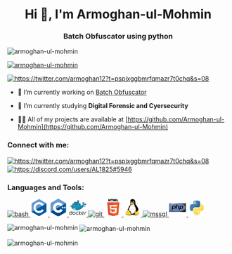 <h1 align="center">Hi 👋, I'm Armoghan-ul-Mohmin</h1>
<h3 align="center">Batch Obfuscator using python</h3>

<p align="left"> <img src="https://komarev.com/ghpvc/?username=armoghan-ul-mohmin&label=Profile%20views&color=0e75b6&style=flat" alt="armoghan-ul-mohmin" /> </p>

<p align="left"> <a href="https://github.com/ryo-ma/github-profile-trophy"><img src="https://github-profile-trophy.vercel.app/?username=armoghan-ul-mohmin" alt="armoghan-ul-mohmin" /></a> </p>

<p align="left"> <a href="https://twitter.com/https://twitter.com/armoghan12?t=pspixggbmrfqmazr7t0chq&s=08" target="blank"><img src="https://img.shields.io/twitter/follow/https://twitter.com/armoghan12?t=pspixggbmrfqmazr7t0chq&s=08?logo=twitter&style=for-the-badge" alt="https://twitter.com/armoghan12?t=pspixggbmrfqmazr7t0chq&s=08" /></a> </p>

- 🔭 I’m currently working on [Batch Obfuscator](https://github.com/Armoghan-ul-Mohmin/Batch-Obfuscator)

- 🌱 I’m currently studying **Digital Forensic and Cyersecurity**

- 👨‍💻 All of my projects are available at [https://github.com/Armoghan-ul-Mohmin](https://github.com/Armoghan-ul-Mohmin)

<h3 align="left">Connect with me:</h3>
<p align="left">
<a href="https://twitter.com/https://twitter.com/armoghan12?t=pspixggbmrfqmazr7t0chq&s=08" target="blank"><img align="center" src="https://raw.githubusercontent.com/rahuldkjain/github-profile-readme-generator/master/src/images/icons/Social/twitter.svg" alt="https://twitter.com/armoghan12?t=pspixggbmrfqmazr7t0chq&s=08" height="30" width="40" /></a>
<a href="https://discord.gg/https://discord.com/users/AL1825#5946" target="blank"><img align="center" src="https://raw.githubusercontent.com/rahuldkjain/github-profile-readme-generator/master/src/images/icons/Social/discord.svg" alt="https://discord.com/users/AL1825#5946" height="30" width="40" /></a>
</p>

<h3 align="left">Languages and Tools:</h3>
<p align="left"> <a href="https://www.gnu.org/software/bash/" target="_blank" rel="noreferrer"> <img src="https://www.vectorlogo.zone/logos/gnu_bash/gnu_bash-icon.svg" alt="bash" width="40" height="40"/> </a> <a href="https://www.cprogramming.com/" target="_blank" rel="noreferrer"> <img src="https://raw.githubusercontent.com/devicons/devicon/master/icons/c/c-original.svg" alt="c" width="40" height="40"/> </a> <a href="https://www.w3schools.com/cpp/" target="_blank" rel="noreferrer"> <img src="https://raw.githubusercontent.com/devicons/devicon/master/icons/cplusplus/cplusplus-original.svg" alt="cplusplus" width="40" height="40"/> </a> <a href="https://www.docker.com/" target="_blank" rel="noreferrer"> <img src="https://raw.githubusercontent.com/devicons/devicon/master/icons/docker/docker-original-wordmark.svg" alt="docker" width="40" height="40"/> </a> <a href="https://git-scm.com/" target="_blank" rel="noreferrer"> <img src="https://www.vectorlogo.zone/logos/git-scm/git-scm-icon.svg" alt="git" width="40" height="40"/> </a> <a href="https://www.w3.org/html/" target="_blank" rel="noreferrer"> <img src="https://raw.githubusercontent.com/devicons/devicon/master/icons/html5/html5-original-wordmark.svg" alt="html5" width="40" height="40"/> </a> <a href="https://www.linux.org/" target="_blank" rel="noreferrer"> <img src="https://raw.githubusercontent.com/devicons/devicon/master/icons/linux/linux-original.svg" alt="linux" width="40" height="40"/> </a> <a href="https://www.microsoft.com/en-us/sql-server" target="_blank" rel="noreferrer"> <img src="https://www.svgrepo.com/show/303229/microsoft-sql-server-logo.svg" alt="mssql" width="40" height="40"/> </a> <a href="https://www.php.net" target="_blank" rel="noreferrer"> <img src="https://raw.githubusercontent.com/devicons/devicon/master/icons/php/php-original.svg" alt="php" width="40" height="40"/> </a> <a href="https://www.python.org" target="_blank" rel="noreferrer"> <img src="https://raw.githubusercontent.com/devicons/devicon/master/icons/python/python-original.svg" alt="python" width="40" height="40"/> </a> </p>

<p><img align="left" src="https://github-readme-stats.vercel.app/api/top-langs?username=armoghan-ul-mohmin&show_icons=true&locale=en&layout=compact" alt="armoghan-ul-mohmin" /></p>

<p>&nbsp;<img align="center" src="https://github-readme-stats.vercel.app/api?username=armoghan-ul-mohmin&show_icons=true&locale=en" alt="armoghan-ul-mohmin" /></p>

<p><img align="center" src="https://github-readme-streak-stats.herokuapp.com/?user=armoghan-ul-mohmin&" alt="armoghan-ul-mohmin" /></p>
